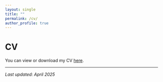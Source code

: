 ```yaml
---
layout: single
title: ""
permalink: /cv/
author_profile: true
---
```


# CV

You can view or download my CV [here](/assets/files/Simal_Gerot_CV.pdf).

---

*Last updated: April 2025*

